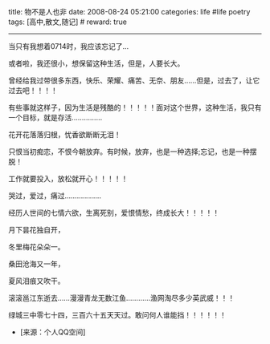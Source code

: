 title: 物不是人也非 
date: 2008-08-24 05:21:00
categories: life #life poetry
tags: [高中,散文,随记]  # <!--more-->
reward: true

---

当只有我想着0714时，我应该忘记了…­

或者啦，我还很小，想保留这种生活，但是，人要长大。­

曾经给我过带很多东西，快乐、荣耀、痛苦、无奈、朋友……但是，过去了，让它过去吧！！！！­

<!--more-->

有些事就这样子，因为生活是残酷的！！！！！面对这个世界，这种生活，我只有一个目标，就是存活……………­

花开花落落归根，忧香欲断断无泪！­

只恨当初痴恋，不恨今朝放弃。有时候，放弃，也是一种选择;忘记，也是一种摆脱！­

工作就要投入，放松就开心！！！！！­

哭过，爱过，痛过………………­

经历人世间的七情六欲，生离死别，爱恨情愁，终成长大！！！！！­

 

月下昙花独自开，

冬里梅花朵朵一。

桑田沧海又一年，

夏风泪痕又吹干。­

滚滚邕江东逝去……漫漫青龙无数江鱼…………渔网淘尽多少英武威！！！

绿城三中零七十四，三百六十五天天过。敢问何人谁能挡！！！！！！­


- [来源：个人QQ空间]
